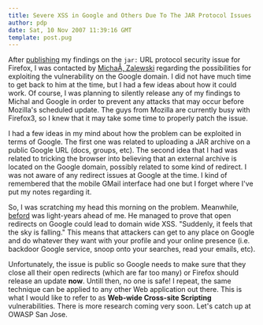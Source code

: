 ```yaml
---
title: Severe XSS in Google and Others Due To The JAR Protocol Issues
author: pdp
date: Sat, 10 Nov 2007 11:39:16 GMT
template: post.pug
---
```


After [publishing](/blog/web-mayhem-firefoxs-jar-protocol-issues) my findings on the `jar:` URL protocol security issue for Firefox, I was contacted by [MichaÅ‚ Zalewski](http://lcamtuf.coredump.cx/) regarding the possibilities for exploiting the vulnerability on the Google domain. I did not have much time to get back to him at the time, but I had a few ideas about how it could work. Of course, I was planning to silently release any of my findings to Michal and Google in order to prevent any attacks that may occur before Mozilla's scheduled update. The guys from Mozilla are currently busy with Firefox3, so I knew that it may take some time to properly patch the issue.

I had a few ideas in my mind about how the problem can be exploited in terms of Google. The first one was related to uploading a JAR archive on a public Google URL (docs, groups, etc). The second idea that I had was related to tricking the browser into believing that an external archive is located on the Google domain, possibly related to some kind of redirect. I was not aware of any redirect issues at Google at the time. I kind of remembered that the mobile GMail interface had one but I forget where I've put my notes regarding it.

So, I was scratching my head this morning on the problem. Meanwhile, [beford](http://blog.beford.org/?p=8) was light-years ahead of me. He managed to prove that open redirects on Google could lead to domain wide XSS. "Suddenly, it feels that the sky is falling." This means that attackers can get to any place on Google and do whatever they want with your profile and your online presence (i.e. backdoor Google service, snoop onto your searches, read your emails, etc).

Unfortunately, the issue is public so Google needs to make sure that they close all their open redirects (which are far too many) or Firefox should release an update **now**. Untill then, no one is safe! I repeat, the same technique can be applied to any other Web application out there. This is what I would like to refer to as **Web-wide Cross-site Scripting** vulnerabilities. There is more research coming very soon. Let's catch up at OWASP San Jose.
